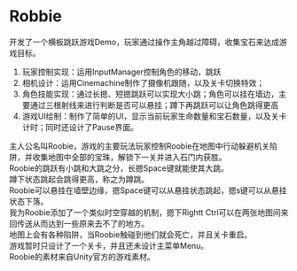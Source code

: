 # Robbie
开发了一个横板跳跃游戏Demo，玩家通过操作主角越过障碍，收集宝石来达成游戏目标。
1.	玩家控制实现：运用InputManager控制角色的移动，跳跃
2.	相机设计：运用Cinemachine制作了摄像机跟随，以及关卡切换特效；
3.	角色技能实现：通过长摁、短摁跳跃可以实现大小跳；角色可以挂在墙边，主要通过三根射线来进行判断是否可以悬挂；蹲下再跳跃可以让角色跳得更高
4.	游戏UI绘制：制作了简单的UI，显示当前玩家生命数量和宝石数量，以及关卡计时；同时还设计了Pause界面。

主人公名叫Roobie，游戏的主要玩法玩家控制Roobie在地图中行动躲避机关陷阱，并收集地图中全部的宝珠，解锁下一关并进入石门内获胜。  
Roobie的跳跃有小跳和大跳之分，长摁Space键就能使其大跳。  
蹲下状态跳起会跳得更高，称之为蹲跳。  
Roobie可以悬挂在墙壁边缘，摁Space键可以从悬挂状态跳起，摁s键可以从悬挂状态下落。  
我为Roobie添加了一个类似时空穿越的机制，摁下Rightt Ctrl可以在两张地图间来回传送从而达到一些原来去不了的地方。  
地图上会有各种陷阱，当Roobie触碰到他们就会死亡，并且关卡重启。  
游戏暂时只设计了一个关卡，并且还未设计主菜单Menu。  
Roobie的素材来自Unity官方的游戏素材。  
